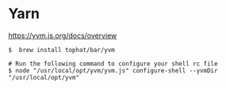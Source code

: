 # Yarn

https://yvm.js.org/docs/overview

```
$  brew install tophat/bar/yvm
```

```
# Run the following command to configure your shell rc file
$ node "/usr/local/opt/yvm/yvm.js" configure-shell --yvmDir "/usr/local/opt/yvm"
```

